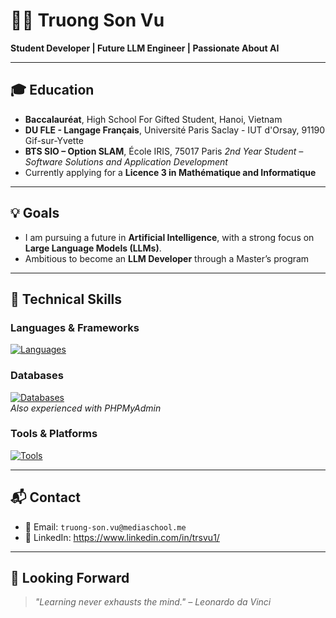 # 👨‍💻 Truong Son Vu

**Student Developer | Future LLM Engineer | Passionate About AI**

---

## 🎓 Education
- **Baccalauréat**, High School For Gifted Student, Hanoi, Vietnam
- **DU FLE - Langage Français**, Université Paris Saclay - IUT d'Orsay, 91190 Gif-sur-Yvette
- **BTS SIO – Option SLAM**, École IRIS, 75017 Paris 
  *2nd Year Student – Software Solutions and Application Development*  
- Currently applying for a **Licence 3 in Mathématique and Informatique**

---

## 💡 Goals

- I am pursuing a future in **Artificial Intelligence**, with a strong focus on **Large Language Models (LLMs)**.  
- Ambitious to become an **LLM Developer** through a Master’s program

---

## 🧰 Technical Skills

### Languages & Frameworks  
[![Languages](https://skillicons.dev/icons?i=html,css,js,react,php,java,python,c,cpp)](https://skillicons.dev)

### Databases  
[![Databases](https://skillicons.dev/icons?i=mysql,github)](https://skillicons.dev)  
*Also experienced with PHPMyAdmin*

### Tools & Platforms  
[![Tools](https://skillicons.dev/icons?i=git,github,vscode,eclipse,discord)](https://skillicons.dev)  

---

## 📬 Contact

- 📧 Email: `truong-son.vu@mediaschool.me`  
- 💼 LinkedIn: https://www.linkedin.com/in/trsvu1/

---

## 🚀 Looking Forward

> _"Learning never exhausts the mind." – Leonardo da Vinci_  
